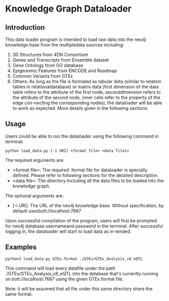 # Knowledge Graph Dataloader 

## Introduction

This data loader program is intended to load raw data into the neo4j knowledge base from the multipledata sources including:
  1) 3D Structures from 4DN Consortium
  2) Genes and Transcripts from Ensemble dataset
  3) Gene Ontology from GO database
  4) Epigenomic Features from ENCODE and Roadmap
  5) Common Variants from GTEx
  6) Others:  As long as the file is formated as tabular data (similar to relation tables in relationaldatabase) or matrix data (first dimension of the data table refers to the attribute of the first node, seconddimension refers to the attribute of the second node, inner cells refer to the property of the edge con-necting the corresponding nodes), the dataloader will be able to work as expected. More details given in the following sections.
  
## Usage

Users could be able to run the dataloader using the following command in terminal:
```
python load_data.py [-i URI] <format file> <data files>
```

The required arguments are:
  * \<format file\>:  The required .format file for dataloader is specially defined.  Please refer to following sections for the detailed description.
  * \<data file\>: The directory including all the data files to be loaded into the knowledge graph.

The optional arguments are:
  * [-i URI]: The URL of the neo4j knowledge base. Without specification, by default usesbolt://localhost:7687
  
Upon successful compilation of the program, users will first be prompted for neo4j database usernameand password in the terminal. After successful logging in, the dataloader will start to load data as in-tended.

## Examples

```
python3 load_data.py GTEx.format ./GTEx/GTEx_Analysis_v8_eQTL
```

This command will load every datafile under the path ./GTEx/GTEx\_Analysis\_v8\_eQTL into the database that's currently running on bolt://localhost:7687 using the given GTEx.format file. 

Note: it will be assumed that all file under this same directory share the same format.
